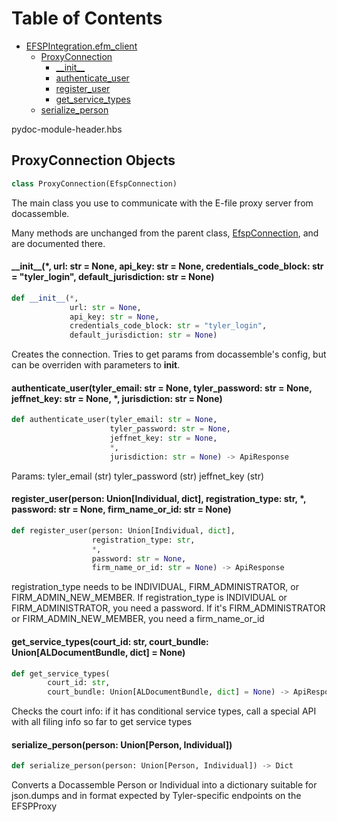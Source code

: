# Table of Contents

* [EFSPIntegration.efm\_client](#EFSPIntegration.efm_client)
  * [ProxyConnection](#EFSPIntegration.efm_client.ProxyConnection)
    * [\_\_init\_\_](#EFSPIntegration.efm_client.ProxyConnection.__init__)
    * [authenticate\_user](#EFSPIntegration.efm_client.ProxyConnection.authenticate_user)
    * [register\_user](#EFSPIntegration.efm_client.ProxyConnection.register_user)
    * [get\_service\_types](#EFSPIntegration.efm_client.ProxyConnection.get_service_types)
  * [serialize\_person](#EFSPIntegration.efm_client.serialize_person)

pydoc-module-header.hbs<a id="EFSPIntegration.efm_client.ProxyConnection"></a>

## ProxyConnection Objects

```python
class ProxyConnection(EfspConnection)
```

The main class you use to communicate with the E-file proxy server from docassemble.

Many methods are unchanged from the parent class, [EfspConnection](py_efsp_client#EfspConnection),
and are documented there.

<a id="EFSPIntegration.efm_client.ProxyConnection.__init__"></a>

#### \_\_init\_\_(\*, url: str = None, api\_key: str = None, credentials\_code\_block: str = "tyler\_login", default\_jurisdiction: str = None)

```python
def __init__(*,
             url: str = None,
             api_key: str = None,
             credentials_code_block: str = "tyler_login",
             default_jurisdiction: str = None)
```

Creates the connection. Tries to get params from docassemble&#x27;s config, but can
be overriden with parameters to __init__.

<a id="EFSPIntegration.efm_client.ProxyConnection.authenticate_user"></a>

#### authenticate\_user(tyler\_email: str = None, tyler\_password: str = None, jeffnet\_key: str = None, \*, jurisdiction: str = None)

```python
def authenticate_user(tyler_email: str = None,
                      tyler_password: str = None,
                      jeffnet_key: str = None,
                      *,
                      jurisdiction: str = None) -> ApiResponse
```

Params:
tyler_email (str)
tyler_password (str)
jeffnet_key (str)

<a id="EFSPIntegration.efm_client.ProxyConnection.register_user"></a>

#### register\_user(person: Union[Individual, dict], registration\_type: str, \*, password: str = None, firm\_name\_or\_id: str = None)

```python
def register_user(person: Union[Individual, dict],
                  registration_type: str,
                  *,
                  password: str = None,
                  firm_name_or_id: str = None) -> ApiResponse
```

registration_type needs to be INDIVIDUAL, FIRM_ADMINISTRATOR, or FIRM_ADMIN_NEW_MEMBER.
If registration_type is INDIVIDUAL or FIRM_ADMINISTRATOR, you need a password.
If it&#x27;s FIRM_ADMINISTRATOR or FIRM_ADMIN_NEW_MEMBER, you need a firm_name_or_id

<a id="EFSPIntegration.efm_client.ProxyConnection.get_service_types"></a>

#### get\_service\_types(court\_id: str, court\_bundle: Union[ALDocumentBundle, dict] = None)

```python
def get_service_types(
        court_id: str,
        court_bundle: Union[ALDocumentBundle, dict] = None) -> ApiResponse
```

Checks the court info: if it has conditional service types, call a special API with all filing info so far to get service types

<a id="EFSPIntegration.efm_client.serialize_person"></a>

#### serialize\_person(person: Union[Person, Individual])

```python
def serialize_person(person: Union[Person, Individual]) -> Dict
```

Converts a Docassemble Person or Individual into a dictionary suitable for
json.dumps and in format expected by Tyler-specific endpoints on the EFSPProxy

